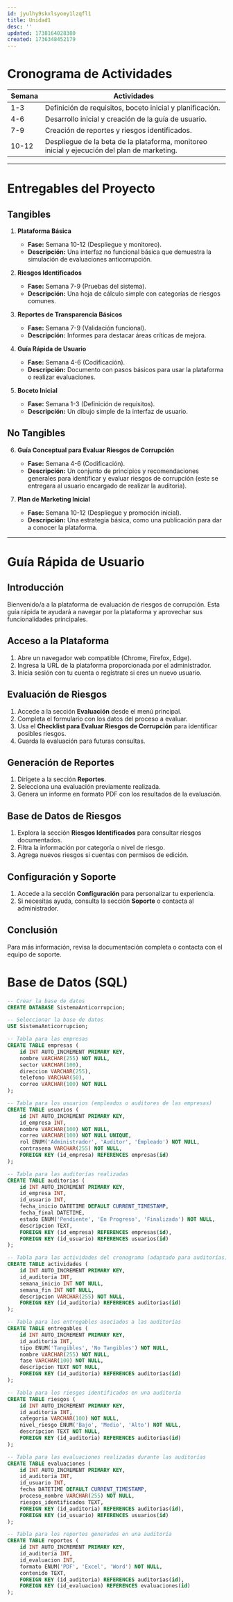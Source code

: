 ```yaml
---
id: jyulhy9skxlsyoey1lzqfl1
title: Unidad1
desc: ''
updated: 1738164028380
created: 1736348452179
---
```


<!-- ## 7.2.1. Cronograma de Actividades

* **Análisis de Requerimientos:** 1 mes
* **Diseño del Sistema:** 2 meses
* **Desarrollo del Sistema:** 4 meses
* **Pruebas y Validación:** 1.5 meses
* **Implementación y Despliegue:** 1 mes
* **Lanzamiento del Sistema:** 1 día -->

<!-- # Cronograma de Actividades
- **Mes 1:** Definición de requisitos, boceto inicial y planificación.
- **Mes 2:** Desarrollo inicial y creación de la guía de usuario.
- **Mes 3:** Creación de reportes y riesgos identificados.
- **Mes 4:** Despliegue de la beta de la plataforma, monitoreo inicial y ejecución del plan de marketing. -->

# Cronograma de Actividades

| Semana | Actividades                                                         |
|--------|----------------------------------------------------------------------|
| 1-3    | Definición de requisitos, boceto inicial y planificación.           |
| 4-6    | Desarrollo inicial y creación de la guía de usuario.                |
| 7-9    | Creación de reportes y riesgos identificados.                       |
| 10-12  | Despliegue de la beta de la plataforma, monitoreo inicial y ejecución del plan de marketing. |


---

# Entregables del Proyecto

## Tangibles
1. **Plataforma Básica**  
   - **Fase:** Semana 10-12 (Despliegue y monitoreo).  
   - **Descripción:** Una interfaz no funcional básica que demuestra la simulación de evaluaciones anticorrupción.  

2. **Riesgos Identificados**  
   - **Fase:** Semana 7-9 (Pruebas del sistema).  
   - **Descripción:** Una hoja de cálculo simple con categorías de riesgos comunes.  

3. **Reportes de Transparencia Básicos**  
   - **Fase:** Semana 7-9 (Validación funcional).  
   - **Descripción:** Informes para destacar áreas críticas de mejora.  

4. **Guía Rápida de Usuario**  
   - **Fase:** Semana 4-6 (Codificación).  
   - **Descripción:** Documento con pasos básicos para usar la plataforma o realizar evaluaciones.  

5. **Boceto Inicial**  
   - **Fase:** Semana 1-3 (Definición de requisitos).  
   - **Descripción:** Un dibujo simple de la interfaz de usuario.  

## No Tangibles
6. **Guía Conceptual para Evaluar Riesgos de Corrupción**  
   - **Fase:** Semana 4-6 (Codificación).  
   - **Descripción:** Un conjunto de principios y recomendaciones generales para identificar y evaluar riesgos de corrupción (este se entregara al usuario encargado de realizar la auditoria).

7. **Plan de Marketing Inicial**  
   - **Fase:** Semana 10-12 (Despliegue y promoción inicial).  
   - **Descripción:** Una estrategia básica, como una publicación para dar a conocer la plataforma.  
 

--- 

# Guía Rápida de Usuario

## Introducción

Bienvenido/a a la plataforma de evaluación de riesgos de corrupción. Esta guía rápida te ayudará a navegar por la plataforma y aprovechar sus funcionalidades principales.

## Acceso a la Plataforma

1. Abre un navegador web compatible (Chrome, Firefox, Edge).
2. Ingresa la URL de la plataforma proporcionada por el administrador.
3. Inicia sesión con tu cuenta o regístrate si eres un nuevo usuario.

## Evaluación de Riesgos

1. Accede a la sección **Evaluación** desde el menú principal.
2. Completa el formulario con los datos del proceso a evaluar.
3. Usa el **Checklist para Evaluar Riesgos de Corrupción** para identificar posibles riesgos.
4. Guarda la evaluación para futuras consultas.

## Generación de Reportes

1. Dirígete a la sección **Reportes**.
2. Selecciona una evaluación previamente realizada.
3. Genera un informe en formato PDF con los resultados de la evaluación.

## Base de Datos de Riesgos

1. Explora la sección **Riesgos Identificados** para consultar riesgos documentados.
2. Filtra la información por categoría o nivel de riesgo.
3. Agrega nuevos riesgos si cuentas con permisos de edición.

## Configuración y Soporte

1. Accede a la sección **Configuración** para personalizar tu experiencia.
2. Si necesitas ayuda, consulta la sección **Soporte** o contacta al administrador.

## Conclusión

Para más información, revisa la documentación completa o contacta con el equipo de soporte.

# Base de Datos (SQL)
```sql
-- Crear la base de datos
CREATE DATABASE SistemaAnticorrupcion;

-- Seleccionar la base de datos
USE SistemaAnticorrupcion;

-- Tabla para las empresas
CREATE TABLE empresas (
    id INT AUTO_INCREMENT PRIMARY KEY,
    nombre VARCHAR(255) NOT NULL,
    sector VARCHAR(100),
    direccion VARCHAR(255),
    telefono VARCHAR(50),
    correo VARCHAR(100) NOT NULL
);

-- Tabla para los usuarios (empleados o auditores de las empresas)
CREATE TABLE usuarios (
    id INT AUTO_INCREMENT PRIMARY KEY,
    id_empresa INT,
    nombre VARCHAR(100) NOT NULL,
    correo VARCHAR(100) NOT NULL UNIQUE,
    rol ENUM('Administrador', 'Auditor', 'Empleado') NOT NULL,
    contrasena VARCHAR(255) NOT NULL,
    FOREIGN KEY (id_empresa) REFERENCES empresas(id)
);

-- Tabla para las auditorías realizadas
CREATE TABLE auditorias (
    id INT AUTO_INCREMENT PRIMARY KEY,
    id_empresa INT,
    id_usuario INT,
    fecha_inicio DATETIME DEFAULT CURRENT_TIMESTAMP,
    fecha_final DATETIME,
    estado ENUM('Pendiente', 'En Progreso', 'Finalizada') NOT NULL,
    descripcion TEXT,
    FOREIGN KEY (id_empresa) REFERENCES empresas(id),
    FOREIGN KEY (id_usuario) REFERENCES usuarios(id)
);

-- Tabla para las actividades del cronograma (adaptado para auditorías)
CREATE TABLE actividades (
    id INT AUTO_INCREMENT PRIMARY KEY,
    id_auditoria INT,
    semana_inicio INT NOT NULL,
    semana_fin INT NOT NULL,
    descripcion VARCHAR(255) NOT NULL,
    FOREIGN KEY (id_auditoria) REFERENCES auditorias(id)
);

-- Tabla para los entregables asociados a las auditorías
CREATE TABLE entregables (
    id INT AUTO_INCREMENT PRIMARY KEY,
    id_auditoria INT,
    tipo ENUM('Tangibles', 'No Tangibles') NOT NULL,
    nombre VARCHAR(255) NOT NULL,
    fase VARCHAR(100) NOT NULL,
    descripcion TEXT NOT NULL,
    FOREIGN KEY (id_auditoria) REFERENCES auditorias(id)
);

-- Tabla para los riesgos identificados en una auditoría
CREATE TABLE riesgos (
    id INT AUTO_INCREMENT PRIMARY KEY,
    id_auditoria INT,
    categoria VARCHAR(100) NOT NULL,
    nivel_riesgo ENUM('Bajo', 'Medio', 'Alto') NOT NULL,
    descripcion TEXT NOT NULL,
    FOREIGN KEY (id_auditoria) REFERENCES auditorias(id)
);

-- Tabla para las evaluaciones realizadas durante las auditorías
CREATE TABLE evaluaciones (
    id INT AUTO_INCREMENT PRIMARY KEY,
    id_auditoria INT,
    id_usuario INT,
    fecha DATETIME DEFAULT CURRENT_TIMESTAMP,
    proceso_nombre VARCHAR(255) NOT NULL,
    riesgos_identificados TEXT,
    FOREIGN KEY (id_auditoria) REFERENCES auditorias(id),
    FOREIGN KEY (id_usuario) REFERENCES usuarios(id)
);

-- Tabla para los reportes generados en una auditoría
CREATE TABLE reportes (
    id INT AUTO_INCREMENT PRIMARY KEY,
    id_auditoria INT,
    id_evaluacion INT,
    formato ENUM('PDF', 'Excel', 'Word') NOT NULL,
    contenido TEXT,
    FOREIGN KEY (id_auditoria) REFERENCES auditorias(id),
    FOREIGN KEY (id_evaluacion) REFERENCES evaluaciones(id)
);
```